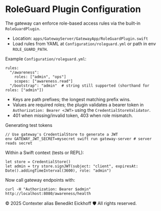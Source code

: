 # RoleGuard Plugin Configuration

The gateway can enforce role-based access rules via the built-in `RoleGuardPlugin`.

- Location: `apps/GatewayServer/GatewayApp/RoleGuardPlugin.swift`
- Load rules from YAML at `Configuration/roleguard.yml` or path in env `ROLE_GUARD_PATH`.

Example `Configuration/roleguard.yml`:

```
rules:
  "/awareness":
    roles: ["admin", "ops"]
    scopes: ["awareness.read"]
  "/bootstrap": "admin"  # string still supported (shorthand for roles: ["admin"])
```

- Keys are path prefixes; the longest matching prefix wins.
- Values are required roles; the plugin validates a bearer token in `Authorization: Bearer <JWT>` using the `CredentialStoreValidator`.
- 401 when missing/invalid token, 403 when role mismatch.

Generating test tokens

```
// Use gateway's CredentialStore to generate a JWT
env GATEWAY_JWT_SECRET=mysecret swift run gateway-server # server reads secret
```

Within a Swift context (tests or REPL):

```
let store = CredentialStore()
let admin = try store.signJWT(subject: "client", expiresAt: Date().addingTimeInterval(3600), role: "admin")
```

Now call gateway endpoints with:

```
curl -H "Authorization: Bearer $admin" http://localhost:8080/awareness/health
```

© 2025 Contexter alias Benedikt Eickhoff 🛡️ All rights reserved.
